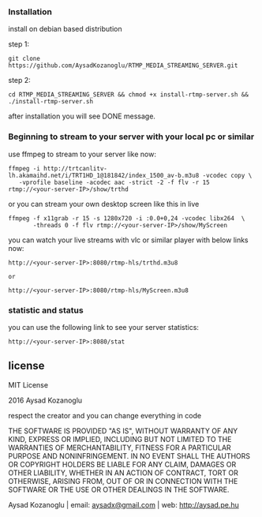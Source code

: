 ### Installation

install on debian based distribution

step 1:
```
git clone https://github.com/AysadKozanoglu/RTMP_MEDIA_STREAMING_SERVER.git
```
step 2:
```
cd RTMP_MEDIA_STREAMING_SERVER && chmod +x install-rtmp-server.sh && ./install-rtmp-server.sh

```

after installation you will see DONE message. 


### Beginning to stream to your server with your local pc or  similar 

use ffmpeg to stream to your server like now:

```
ffmpeg -i http://trtcanlitv-lh.akamaihd.net/i/TRT1HD_1@181842/index_1500_av-b.m3u8 -vcodec copy \
   -vprofile baseline -acodec aac -strict -2 -f flv -r 15 rtmp://<your-server-IP>/show/trthd

```

or you can stream your own desktop screen like this in live

```
ffmpeg -f x11grab -r 15 -s 1280x720 -i :0.0+0,24 -vcodec libx264  \ 
       -threads 0 -f flv rtmp://<your-server-IP>/show/MyScreen
```

you can watch your live streams with vlc or similar player with below links now:

```
http://<your-server-IP>:8080/rtmp-hls/trthd.m3u8

or

http://<your-server-IP>:8080/rtmp-hls/MyScreen.m3u8

```

### statistic and status
you can use the following link to see your server statistics:
```
http://<your-server-IP>:8080/stat

```

## license
MIT License

 2016 Aysad Kozanoglu

respect the creator and you can change everything in code

THE SOFTWARE IS PROVIDED "AS IS", WITHOUT WARRANTY OF ANY KIND, EXPRESS OR
IMPLIED, INCLUDING BUT NOT LIMITED TO THE WARRANTIES OF MERCHANTABILITY,
FITNESS FOR A PARTICULAR PURPOSE AND NONINFRINGEMENT. IN NO EVENT SHALL THE
AUTHORS OR COPYRIGHT HOLDERS BE LIABLE FOR ANY CLAIM, DAMAGES OR OTHER
LIABILITY, WHETHER IN AN ACTION OF CONTRACT, TORT OR OTHERWISE, ARISING FROM,
OUT OF OR IN CONNECTION WITH THE SOFTWARE OR THE USE OR OTHER DEALINGS IN THE
SOFTWARE.


Aysad Kozanoglu |  email: aysadx@gmail.com | web: http://aysad.pe.hu
